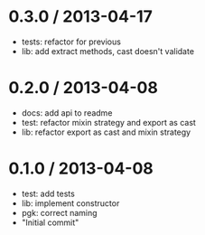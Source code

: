 
0.3.0 / 2013-04-17 
==================

  * tests: refactor for previous
  * lib: add extract methods, cast doesn't validate

0.2.0 / 2013-04-08 
==================

  * docs: add api to readme
  * test: refactor mixin strategy and export as cast
  * lib: refactor export as cast and mixin strategy

0.1.0 / 2013-04-08 
==================

  * test: add tests
  * lib: implement constructor
  * pgk: correct naming
  * "Initial commit"
